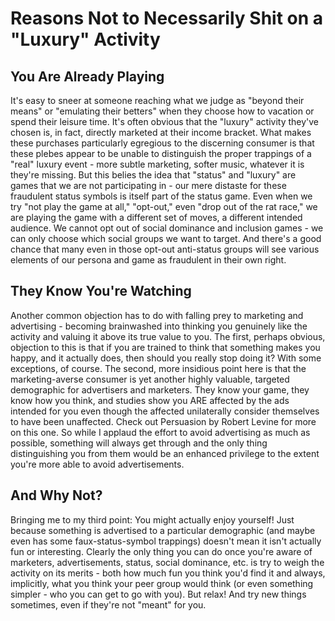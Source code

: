 Reasons Not to Necessarily Shit on a "Luxury" Activity
=========================================================

You Are Already Playing
-----------------------
It's easy to sneer at someone reaching what we judge as "beyond their means" or "emulating their betters" when they choose how to vacation or spend their leisure time. It's often obvious that the "luxury" activity they've chosen is, in fact, directly marketed at their income bracket. What makes these purchases particularly egregious to the discerning consumer is that these plebes appear to be unable to distinguish the proper trappings of a "real" luxury event - more subtle marketing, softer music, whatever it is they're missing. But this belies the idea that "status" and "luxury" are games that we are not participating in - our mere distaste for these fraudulent status symbols is itself part of the status game. Even when we try "not play the game at all," "opt-out," even "drop out of the rat race," we are playing the game with a different set of moves, a different intended audience. We cannot opt out of social dominance and inclusion games - we can only choose which social groups we want to target. And there's a good chance that many even in those opt-out anti-status groups will see various elements of our persona and game as fraudulent in their own right.

They Know You're Watching
---------------------------
Another common objection has to do with falling prey to marketing and advertising - becoming brainwashed into thinking you genuinely like the activity and valuing it above its true value to you. The first, perhaps obvious, objection to this is that if you are trained to think that something makes you happy, and it actually does, then should you really stop doing it? With some exceptions, of course. The second, more insidious point here is that the marketing-averse consumer is yet another highly valuable, targeted demographic for advertisers and marketers. They know your game, they know how you think, and studies show you ARE affected by the ads intended for you even though the affected unilaterally consider themselves to have been unaffected. Check out Persuasion by Robert Levine for more on this one. So while I applaud the effort to avoid advertising as much as possible, something will always get through and the only thing distinguishing you from them would be an enhanced privilege to the extent you're more able to avoid advertisements.

And Why Not?
----------------
Bringing me to my third point: You might actually enjoy yourself! Just because something is advertised to a particular demographic (and maybe even has some faux-status-symbol trappings) doesn't mean it isn't actually fun or interesting. Clearly the only thing you can do once you're aware of marketers, advertisements, status, social dominance, etc. is try to weigh the activity on its merits - both how much fun you think you'd find it and always, implicitly, what you think your peer group would think (or even something simpler - who you can get to go with you). But relax! And try new things sometimes, even if they're not "meant" for you.
